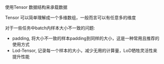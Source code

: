 使用Tensor 数据结构来承载数据

Tensor 可以简单理解成一个多维数组，一般而言可以有任意多的维度



对于一些任务中batch内样本大小不一致的问题:

- padding, 将大小不一致的样本padding到同样的大小，这是一种常用且推荐的使用方式
- Lod-Tensor, 记录每一个样本的大小，减少无用的计算量，LoD牺牲灵活性来提升性能